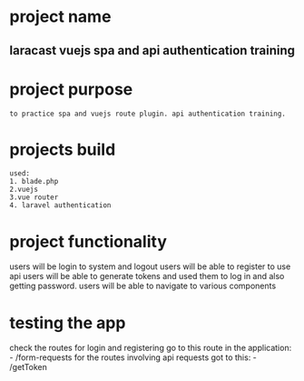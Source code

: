 # project name
  
## laracast vuejs spa and api authentication training  


# project purpose

    to practice spa and vuejs route plugin. api authentication training.

# projects build
    used:
    1. blade.php
    2.vuejs
    3.vue router
    4. laravel authentication

# project functionality
  
  users will be login to system and logout 
  users will be able to register to use api 
  users will be able to generate tokens and used them to log in and also getting password.
  users will be able to navigate to various components

# testing the app
   check the routes for login and registering go to this route in the application:
    - /form-requests
    for the routes involving api requests got to this:
    - /getToken
